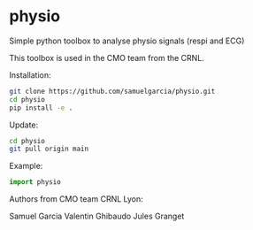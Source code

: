 # physio

Simple python toolbox to analyse physio signals (respi and ECG)

This toolbox is used in the CMO team from the CRNL.



Installation:

```bash
git clone https://github.com/samuelgarcia/physio.git
cd physio
pip install -e .
```

Update:
```bash
cd physio
git pull origin main
```

Example:
```python
import physio

```



Authors from CMO team CRNL Lyon:

Samuel Garcia
Valentin Ghibaudo
Jules Granget



